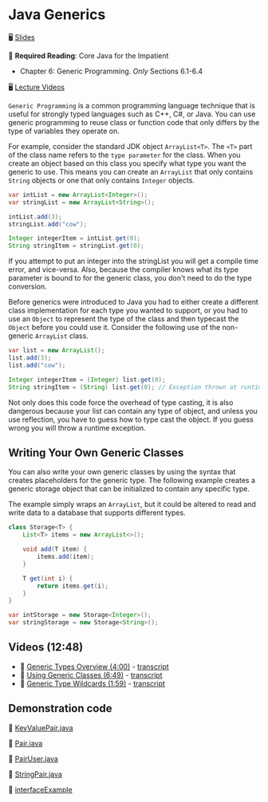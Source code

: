 # Java Generics

🖥️ [Slides](https://docs.google.com/presentation/d/1a3aELn5tIIfY-g4-wOQ1vackTD4RacDn/edit?usp=sharing&ouid=114081115660452804792&rtpof=true&sd=true)

📖 **Required Reading**: Core Java for the Impatient

- Chapter 6: Generic Programming. _Only_ Sections 6.1-6.4

🖥️ [Lecture Videos](#videos)

`Generic Programming` is a common programming language technique that is useful for strongly typed languages such as C++, C#, or Java. You can use generic programming to reuse class or function code that only differs by the type of variables they operate on.

For example, consider the standard JDK object `ArrayList<T>`. The `<T>` part of the class name refers to the `type parameter` for the class. When you create an object based on this class you specify what type you want the generic to use. This means you can create an `ArrayList` that only contains `String` objects or one that only contains `Integer` objects.

```java
var intList = new ArrayList<Integer>();
var stringList = new ArrayList<String>();

intList.add(3);
stringList.add("cow");

Integer integerItem = intList.get(0);
String stringItem = stringList.get(0);

```

If you attempt to put an integer into the stringList you will get a compile time error, and vice-versa. Also, because the compiler knows what its type parameter is bound to for the generic class, you don't need to do the type conversion.

Before generics were introduced to Java you had to either create a different class implementation for each type you wanted to support, or you had to use an `Object` to represent the type of the class and then typecast the `Object` before you could use it. Consider the following use of the non-generic `ArrayList` class.

```java
var list = new ArrayList();
list.add(3);
list.add("cow");

Integer integerItem = (Integer) list.get(0);
String stringItem = (String) list.get(0); // Exception thrown at runtime
```

Not only does this code force the overhead of type casting, it is also dangerous because your list can contain any type of object, and unless you use reflection, you have to guess how to type cast the object. If you guess wrong you will throw a runtime exception.

## Writing Your Own Generic Classes

You can also write your own generic classes by using the syntax that creates placeholders for the generic type. The following example creates a generic storage object that can be initialized to contain any specific type.

The example simply wraps an `ArrayList`, but it could be altered to read and write data to a database that supports different types.

```java
class Storage<T> {
    List<T> items = new ArrayList<>();

    void add(T item) {
        items.add(item);
    }

    T get(int i) {
        return items.get(i);
    }
}

var intStorage = new Storage<Integer>();
var stringStorage = new Storage<String>();
```

## <a name="videos"></a>Videos (12:48)

- 🎥 [Generic Types Overview (4:00)](https://byu.hosted.panopto.com/Panopto/Pages/Viewer.aspx?id=15993248-1fa0-47fa-ba6f-b0530109e081) - [transcript](https://github.com/user-attachments/files/18543997/CS_240_Generic_Types_Overview_Transcript.pdf)
- 🎥 [Using Generic Classes (6:49)](https://byu.hosted.panopto.com/Panopto/Pages/Viewer.aspx?id=ced1be5e-61a3-4dfd-b03f-b053010b6950) - [transcript](https://github.com/user-attachments/files/18544002/CS_240_Using_Generic_Classes_Transcript.pdf)
- 🎥 [Generic Type Wildcards (1:59)](https://byu.hosted.panopto.com/Panopto/Pages/Viewer.aspx?id=32ad9f28-5028-44d0-8bb2-b053010d7bc9) - [transcript](https://github.com/user-attachments/files/18544003/CS_240_Generic_Types_Wildcards_Transcript.pdf)

## Demonstration code

📁 [KeyValuePair.java](example-code/KeyValuePair.java)

📁 [Pair.java](example-code/Pair.java)

📁 [PairUser.java](example-code/PairUser.java)

📁 [StringPair.java](example-code/StringPair.java)

📁 [interfaceExample](example-code/interfaceExample)
